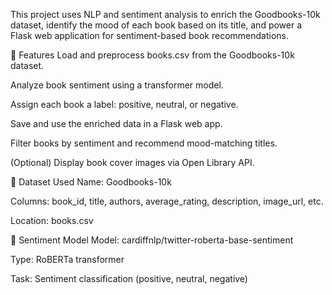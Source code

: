 This project uses NLP and sentiment analysis to enrich the Goodbooks-10k dataset, identify the mood of each book based on its title, and power a Flask web application for sentiment-based book recommendations.

🚀 Features
Load and preprocess books.csv from the Goodbooks-10k dataset.

Analyze book sentiment using a transformer model.

Assign each book a label: positive, neutral, or negative.

Save and use the enriched data in a Flask web app.

Filter books by sentiment and recommend mood-matching titles.

(Optional) Display book cover images via Open Library API.

📂 Dataset Used
Name: Goodbooks-10k

Columns: book_id, title, authors, average_rating, description, image_url, etc.

Location: books.csv

🤗 Sentiment Model
Model: cardiffnlp/twitter-roberta-base-sentiment

Type: RoBERTa transformer

Task: Sentiment classification (positive, neutral, negative)

